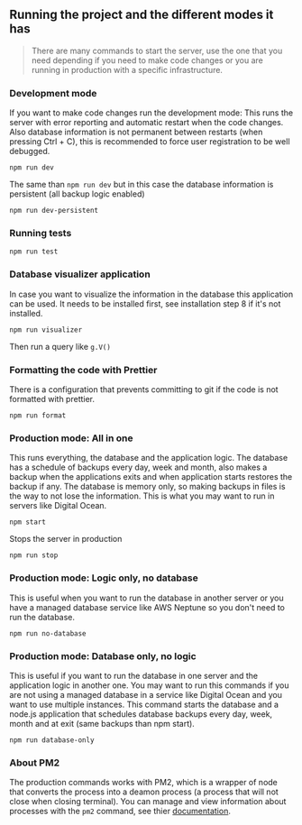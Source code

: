 ## Running the project and the different modes it has

> There are many commands to start the server, use the one that you need depending if you need to make code changes or you are running in production with a specific infrastructure.

### Development mode

If you want to make code changes run the development mode:
This runs the server with error reporting and automatic restart when the code changes. Also database information is not permanent between restarts (when pressing Ctrl + C), this is recommended to force user registration to be well debugged.

```
npm run dev
```

The same than `npm run dev` but in this case the database information is persistent (all backup logic enabled)

```
npm run dev-persistent
```

### Running tests

```
npm run test
```

### Database visualizer application

In case you want to visualize the information in the database this application can be used.
It needs to be installed first, see installation step 8 if it's not installed.

```
npm run visualizer
```

Then run a query like `g.V()`

### Formatting the code with Prettier

There is a configuration that prevents committing to git if the code is not formatted with prettier.

```
npm run format
```

### Production mode: All in one

This runs everything, the database and the application logic. The database has a schedule of backups every day, week and month, also makes a backup when the applications exits and when application starts restores the backup if any. The database is memory only, so making backups in files is the way to not lose the information.
This is what you may want to run in servers like Digital Ocean.

```
npm start
```

Stops the server in production

```
npm run stop
```

### Production mode: Logic only, no database

This is useful when you want to run the database in another server or you have a managed database service like AWS Neptune so you don't need to run the database.

```
npm run no-database
```

### Production mode: Database only, no logic

This is useful if you want to run the database in one server and the application logic in another one. You may want to run this commands if you are not using a managed database in a service like Digital Ocean and you want to use multiple instances. This command starts the database and a node.js application that schedules database backups every day, week, month and at exit (same backups than npm start).

```
npm run database-only
```

### About PM2

The production commands works with PM2, which is a wrapper of node that converts the process into a deamon process (a process that will not close when closing terminal). You can manage and view information about processes with the `pm2` command, see thier [documentation](https://pm2.keymetrics.io/docs/usage/pm2-doc-single-page/).
